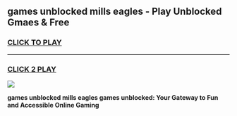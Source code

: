 
## games unblocked mills eagles - Play Unblocked Gmaes & Free
<h3>
<a href="https://premium.freeplayer.one?title=games_unblocked_mills_eagles&ref=20F">CLICK TO PLAY</a></h3>
<hr>

<h3>
<a href="https://premium.freeplayer.one?title=games_unblocked_mills_eagles&ref=20F">CLICK 2 PLAY</a>
  
</h3>

<a href="https://premium.freeplayer.one?title=games_unblocked_mills_eagles&ref=20F/"><img src="https://clearcache.store/games.png"></a>


**games unblocked mills eagles games unblocked: Your Gateway to Fun and Accessible Online Gaming**
